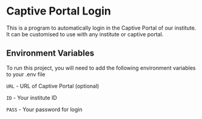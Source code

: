
# Captive Portal Login

This is a program to automatically login in the Captive Portal of our institute.
It can be customised to use with any  institute or captive portal.



## Environment Variables

To run this project, you will need to add the following environment variables to your .env file

`URL` - URL of Captive Portal (optional)

`ID` - Your institute ID

`PASS` - Your password for login

